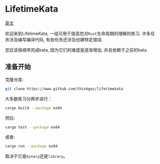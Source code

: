 # LifetimeKata

[英文](https://tfpk.github.io/lifetimekata/)

欢迎来到LifetimeKata, 一组可用于提高您对`Rust`生命周期的理解的练习.
许多任务涉及编写编译代码, 有些任务还涉及创建特定错误.

您应该按顺序完成kata, 因为它们的难度是逐渐增加, 并且依赖于之前的kata.

## 准备开始

克隆仓库:

``` sh
git clone https://www.github.com/thinkgos/lifetimekata
```

大多数练习分两步进行：

``` sh
cargo build --package ex04
```

然后:

``` sh
cargo test --package ex04
```

或者:

``` sh
cargo run --package ex04
```

取决于它是`binary`还是`library`。
